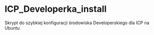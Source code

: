 # ICP_Developerka_install
Skrypt do szybkiej konfiguracji środowiska Developerskiego dla ICP na Ubuntu 

